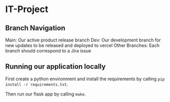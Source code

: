 # IT-Project

## Branch Navigation
Main: Our active product release branch
Dev: Our development branch for new updates to be released and deployed to vercel
Other Branches: Each branch should correspond to a Jira issue

## Running our application locally
First create a python environment and install the requirements by calling `pip install -r requirements.txt`.

Then run our flask app by calling `make`.
